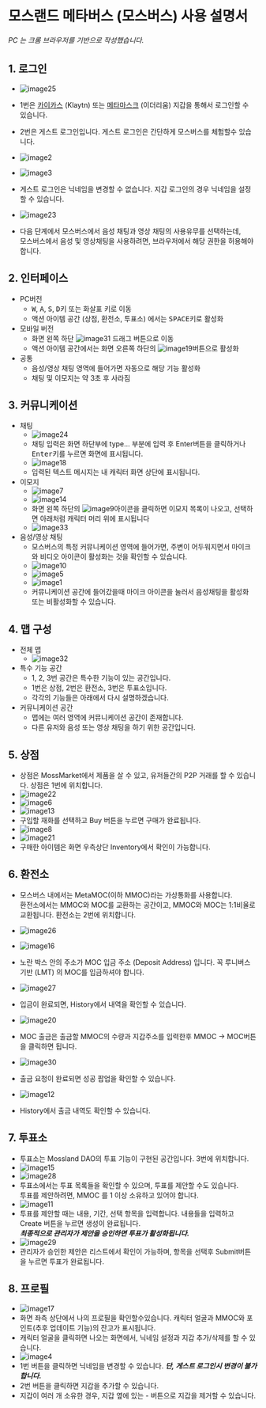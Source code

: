 모스랜드 메타버스 (모스버스) 사용 설명서
=============
###### PC 는 크롬 브라우저를 기반으로 작성했습니다.

## 1. 로그인
* ![image25](https://user-images.githubusercontent.com/13128375/197930180-d4d739b5-d085-459b-8b6f-e53f4a18cea4.png)

* 1번은 [카이카스](https://chrome.google.com/webstore/detail/kaikas/jblndlipeogpafnldhgmapagcccfchpi?hl=en ) (Klaytn) 또는 [메타마스크](https://chrome.google.com/webstore/detail/metamask/nkbihfbeogaeaoehlefnkodbefgpgknn?hl=en ) (이더리움) 지갑을 통해서 로그인할 수 있습니다.
* 2번은 게스트 로그인입니다. 게스트 로그인은 간단하게 모스버스를 체험할수 있습니다. 
* ![image2](https://user-images.githubusercontent.com/13128375/197930223-54fcf8a8-dc9a-44b4-83a6-65b11ff1262e.png)
* ![image3](https://user-images.githubusercontent.com/13128375/197930264-7eb33672-629b-4144-9b97-5873ceef77cc.png)
* 게스트 로그인은 닉네임을 변경할 수 없습니다. 지갑 로그인의 경우 닉네임을 설정할 수 있습니다.
* ![image23](https://user-images.githubusercontent.com/13128375/197930341-1c75ae23-de6a-4d3f-b6d3-93e67242edaf.png)
* 다음 단계에서 모스버스에서 음성 채팅과 영상 채팅의 사용유무를 선택하는데,   
모스버스에서 음성 및 영상채팅을 사용하려면, 브라우저에서 해당 권한을 허용해야 합니다.

## 2. 인터페이스
* PC버전 
  * <kbd>W</kbd>, <kbd>A</kbd>, <kbd>S</kbd>, <kbd>D</kbd>키 또는 화살표 키로 이동 
  * 액션 아이템 공간 (상점, 환전소, 투표소) 에서는 <kbd>SPACE</kbd>키로 활성화
* 모바일 버전
  * 화면 왼쪽 하단 ![image31](https://user-images.githubusercontent.com/13128375/197930378-a21f010d-31a7-43d2-b743-8de13c508bfc.png) 드래그 버튼으로 이동
  * 액션 아이템 공간에서는 화면 오른쪽 하단의 ![image19](https://user-images.githubusercontent.com/13128375/197930452-6fbdd3c8-fa8c-422d-b907-19c644eff76f.png)버튼으로 활성화
* 공통
  * 음성/영상 채팅 영역에 들어가면 자동으로 해당 기능 활성화
  * 채팅 및 이모지는 약 3초 후 사라짐

## 3. 커뮤니케이션
* 채팅
  * ![image24](https://user-images.githubusercontent.com/13128375/197930775-cfb1ffc6-595e-4ab0-87f7-2758f9dca11c.png)
  * 채팅 입력은 화면 하단부에 type... 부분에 입력 후 Enter버튼을 클릭하거나 <kbd>Enter</kbd>키를 누르면 화면에 표시됩니다.
  * ![image18](https://user-images.githubusercontent.com/13128375/197930825-6ee825e4-2066-4563-8283-fb4c89ffd333.png)
  * 입력된 텍스트 메시지는 내 캐릭터 화면 상단에 표시됩니다.
* 이모지
  * ![image7](https://user-images.githubusercontent.com/13128375/197930897-9a4160e9-bc6e-4d9f-a6a0-57135e966e7e.png)
  * ![image14](https://user-images.githubusercontent.com/13128375/197930965-8ec42b19-e24f-456a-b319-967e983106e5.png)
  * 화면 왼쪽 하단의 ![image9](https://user-images.githubusercontent.com/13128375/197930982-6177e919-5a89-4ce5-9382-0f3d672fb46d.png)아이콘을 클릭하면 이모지 목록이 나오고, 선택하면 아래처럼 캐릭터 머리 위에 표시됩니다
  * ![image33](https://user-images.githubusercontent.com/13128375/197931018-7e35cb3d-33fc-4be1-89c1-a8643236fb71.png)
* 음성/영상 채팅
  * 모스버스의 특정 커뮤니케이션 영역에 들어가면, 주변이 어두워지면서 마이크와 비디오 아이콘이 활성화는 것을 확인할 수 있습니다.
  * ![image10](https://user-images.githubusercontent.com/13128375/197931046-1ef2a80c-e31b-4c12-a3ff-4b8471feab0c.gif)
  * ![image5](https://user-images.githubusercontent.com/13128375/197931067-f850229d-2392-4373-966b-c00269867bf3.png)
  * ![image1](https://user-images.githubusercontent.com/13128375/197931075-7bdd6ded-beb9-4bbf-bc75-20827abafc4b.png)
  * 커뮤니케이션 공간에 들어갔을때 마이크 아이콘을 눌러서 음성채팅을 활성화 또는 비활성화할 수 있습니다.

## 4. 맵 구성
* 전체 맵
  * ![image32](https://user-images.githubusercontent.com/13128375/197931130-417790b5-38ad-4b50-bca4-a8869b4cdf09.png)
* 특수 기능 공간
  * 1, 2, 3번 공간은 특수한 기능이 있는 공간입니다.
  * 1번은 상점, 2번은 환전소, 3번은 투표소입니다. 
  * 각각의 기능들은 아래에서 다시 설명하겠습니다.
* 커뮤니케이션 공간
  * 맵에는 여러 영역에 커뮤니케이션 공간이 존재합니다.
  * 다른 유저와 음성 또는 영상 채팅을 하기 위한 공간입니다.
  
## 5. 상점
* 상점은 MossMarket에서 제품을 살 수 있고, 유저들간의 P2P 거래를 할 수 있습니다. 상점은 1번에 위치합니다.
* ![image22](https://user-images.githubusercontent.com/13128375/197931175-efb5de35-b63b-4150-b647-9f9ecf173b5a.png)
* ![image6](https://user-images.githubusercontent.com/13128375/197931198-3f0c417b-3744-45aa-9072-55243732a1ef.png)
* ![image13](https://user-images.githubusercontent.com/13128375/197931223-713723bb-7679-4d1d-9e4c-3cc4baa202c6.png)
* 구입할 재화를 선택하고 Buy 버튼을 누르면 구매가 완료됩니다.
* ![image8](https://user-images.githubusercontent.com/13128375/197931270-d17ed23e-fb56-4791-9711-918777c2f475.png)
* ![image21](https://user-images.githubusercontent.com/13128375/197931289-abc84a27-32bb-4dc2-b00b-db2d98e09c32.jpg)
* 구매한 아이템은 화면 우측상단 Inventory에서 확인이 가능합니다.

## 6. 환전소
* 모스버스 내에서는 MetaMOC(이하 MMOC)라는 가상통화를 사용합니다.    
환전소에서는 MMOC와 MOC를 교환하는 공간이고, MMOC와 MOC는 1:1비율로 교환됩니다. 환전소는 2번에 위치합니다.
* ![image26](https://user-images.githubusercontent.com/13128375/197931337-b19677ba-d378-4387-a3f3-9b6ea7a075d2.png)
* ![image16](https://user-images.githubusercontent.com/13128375/197931391-53ec6a36-916a-41cb-964e-55d1fcf5d0f4.png)
* 노란 박스 안의 주소가 MOC 입금 주소 (Deposit Address) 입니다. 
꼭 루니버스 기반 (LMT) 의 MOC를 입금하셔야 합니다.
* ![image27](https://user-images.githubusercontent.com/13128375/197931409-b11af210-4b11-4095-91bc-4dc16bafa18b.png)

* 입금이 완료되면, History에서 내역을 확인할 수 있습니다.
* ![image20](https://user-images.githubusercontent.com/13128375/197931539-bf5d8952-5063-4c4d-abf1-3fa465d7e400.png)
* MOC 출금은 출금할 MMOC의 수량과 지갑주소를 입력한후 MMOC → MOC버튼을 클릭하면 됩니다.
* ![image30](https://user-images.githubusercontent.com/13128375/197931583-11c63cae-32e2-4dde-b6be-927b76c8860d.png)
* 출금 요청이 완료되면 성공 팝업을 확인할 수 있습니다.
* ![image12](https://user-images.githubusercontent.com/13128375/197931623-edf5fb13-3c2a-4afa-bbb3-fd5b434cdd61.png)
* History에서 출금 내역도 확인할 수 있습니다.

## 7. 투표소
* 투표소는 Mossland DAO의 투표 기능이 구현된 공간입니다. 3번에 위치합니다.
* ![image15](https://user-images.githubusercontent.com/13128375/197931680-b066e4d4-33c9-473f-b987-e4780485e096.png)
* ![image28](https://user-images.githubusercontent.com/13128375/197931727-a72967cd-9fcf-4001-9e19-5dd742889fe5.png)
* 투표소에서는 투표 목록들을 확인할 수 있으며, 투표를 제안할 수도 있습니다.    
투표를 제안하려면, MMOC 를 1 이상 소유하고 있어야 합니다.
* ![image11](https://user-images.githubusercontent.com/13128375/197931770-ca26e3f1-7d85-4aef-8e09-1991854aeddc.png)
* 투표를 제안할 때는 내용, 기간, 선택 항목을 입력합니다. 내용들을 입력하고 Create 버튼을 누르면 생성이 완료됩니다.   
***최종적으로 관리자가 제안을 승인하면 투표가 활성화됩니다.***
* ![image29](https://user-images.githubusercontent.com/13128375/197931798-f68ecee5-591a-40a1-bda8-83478e1ff5f2.png)
* 관리자가 승인한 제안은 리스트에서 확인이 가능하며, 항목을 선택후 Submit버튼을 누르면 투표가 완료됩니다.

## 8. 프로필
* ![image17](https://user-images.githubusercontent.com/13128375/197931863-3fa7d89f-143b-4bf7-9278-2cf6febb9f4e.png)
* 화면 좌측 상단에서 나의 프로필을 확인할수있습니다. 캐릭터 얼굴과 MMOC와 포인트(추후 업데이트 기능)의 잔고가 표시됩니다.
* 캐릭터 얼굴을 클릭하면 나오는 화면에서, 닉네임 설정과 지갑 추가/삭제를 할 수 있습니다.
* ![image4](https://user-images.githubusercontent.com/13128375/197931887-e9ccd3b7-972a-45c2-9b5c-4cd2299e4d7a.png)
* 1번 버튼을 클릭하면 닉네임을 변경할 수 있습니다. ***단, 게스트 로그인시 변경이 불가 합니다.***    
* 2번 버튼을 클릭하면 지갑을 추가할 수 있습니다.    
* 지갑이 여러 개 소유한 경우, 지갑 옆에 있는 - 버튼으로 지갑을 제거할 수 있습니다.






  


  
